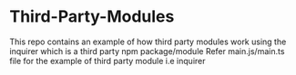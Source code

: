 ﻿# Third-Party-Modules 
This repo contains an example of how third party modules work using the inquirer which is a third party npm package/module
Refer main.js/main.ts file for the example of third party module i.e inquirer
